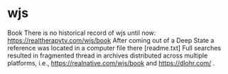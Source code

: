 # wjs
Book
There is no historical record of wjs until now: https://realtherapytv.com/wjs/book After coming out of a Deep State a reference was located in a computer file there [readme.txt] Full searches resulted in fragmented thread in archives distributed across multiple platforms, i.e., https://realnative.com/wjs/book and https://dlohr.com/ .
